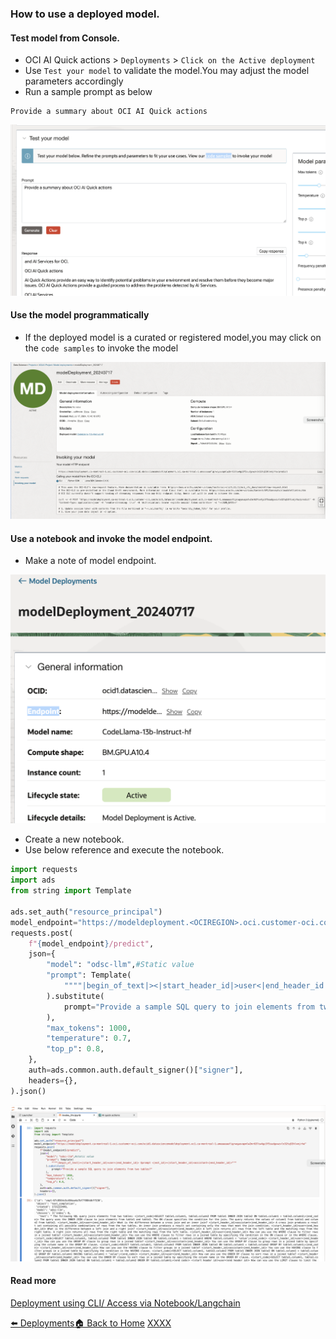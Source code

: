 ### How to use a deployed model.

#### Test model from Console.

- OCI AI Quick actions > `Deployments` > `Click on the Active deployment`
- Use `Test your model` to validate the model.You may adjust the model parameters accordingly
- Run a sample prompt as below 
```shell
Provide a summary about OCI AI Quick actions
```
![](images/test_your_model.png)

#### Use the model programmatically 

- If the deployed model is a curated or registered model,you may click on the `code samples` to invoke the model

![](images/invoke_llm_details.png)

#### Use a notebook and invoke the model endpoint.
- Make a note of model endpoint.

![](images/model_endpoint.png)

- Create a new notebook.
- Use below reference and execute the notebook.
```python
import requests
import ads
from string import Template

ads.set_auth("resource_principal")
model_endpoint="https://modeldeployment.<OCIREGION>.oci.customer-oci.com/ocid1.datasciencemodeldeployment.oc1.<OCI REGION>.<ID>"
requests.post(
    f"{model_endpoint}/predict",
    json={
        "model": "odsc-llm",#Static value
        "prompt": Template(
            """"|begin_of_text|><|start_header_id|>user<|end_header_id|> $prompt <|eot_id|><|start_header_id|>assistant<|end_header_id|>"""
        ).substitute(
            prompt="Provide a sample SQL query to join elements from two tables?"
        ),
        "max_tokens": 1000,
        "temperature": 0.7,
        "top_p": 0.8,
    },
    auth=ads.common.auth.default_signer()["signer"],
    headers={},
).json()
```

![](images/invoke_llm_nb.png)

#### Read more
[Deployment using CLI/ Access via Notebook/Langchain](https://github.com/oracle-samples/oci-data-science-ai-samples/blob/main/ai-quick-actions/llama3-with-smc.md)

[⬅️ Deployments](deployments.md)[🏠 Back to Home](../README.md) [XXXX](use_deployed_model.md)